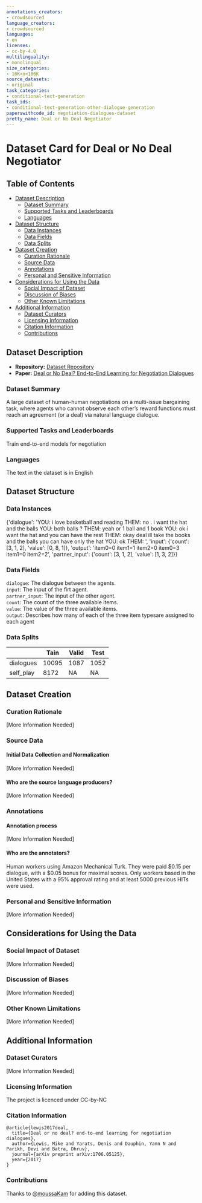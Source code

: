 ```yaml
---
annotations_creators:
- crowdsourced
language_creators:
- crowdsourced
languages:
- en
licenses:
- cc-by-4.0
multilinguality:
- monolingual
size_categories:
- 10K<n<100K
source_datasets:
- original
task_categories:
- conditional-text-generation
task_ids:
- conditional-text-generation-other-dialogue-generation
paperswithcode_id: negotiation-dialogues-dataset
pretty_name: Deal or No Deal Negotiator
---
```



# Dataset Card for Deal or No Deal Negotiator

## Table of Contents
- [Dataset Description](#dataset-description)
  - [Dataset Summary](#dataset-summary)
  - [Supported Tasks and Leaderboards](#supported-tasks-and-leaderboards)
  - [Languages](#languages)
- [Dataset Structure](#dataset-structure)
  - [Data Instances](#data-instances)
  - [Data Fields](#data-fields)
  - [Data Splits](#data-splits)
- [Dataset Creation](#dataset-creation)
  - [Curation Rationale](#curation-rationale)
  - [Source Data](#source-data)
  - [Annotations](#annotations)
  - [Personal and Sensitive Information](#personal-and-sensitive-information)
- [Considerations for Using the Data](#considerations-for-using-the-data)
  - [Social Impact of Dataset](#social-impact-of-dataset)
  - [Discussion of Biases](#discussion-of-biases)
  - [Other Known Limitations](#other-known-limitations)
- [Additional Information](#additional-information)
  - [Dataset Curators](#dataset-curators)
  - [Licensing Information](#licensing-information)
  - [Citation Information](#citation-information)
  - [Contributions](#contributions)

## Dataset Description

- **Repository:** [Dataset Repository](https://github.com/facebookresearch/end-to-end-negotiator) 
- **Paper:** [Deal or No Deal? End-to-End Learning for Negotiation Dialogues](https://arxiv.org/abs/1706.05125)

### Dataset Summary

A large dataset of human-human negotiations on a multi-issue bargaining task, where agents who cannot observe each other’s reward functions must reach an agreement (or a deal) via natural language dialogue.

### Supported Tasks and Leaderboards

Train end-to-end models for negotiation

### Languages

The text in the dataset is in English

## Dataset Structure

### Data Instances

{'dialogue': 'YOU: i love basketball and reading <eos> THEM: no . i want the hat and the balls <eos> YOU: both balls ? <eos> THEM: yeah or 1 ball and 1 book <eos> YOU: ok i want the hat and you can have the rest <eos> THEM: okay deal ill take the books and the balls you can have only the hat <eos> YOU: ok <eos> THEM: <selection>',
 'input': {'count': [3, 1, 2], 'value': [0, 8, 1]},
 'output': 'item0=0 item1=1 item2=0 item0=3 item1=0 item2=2',
 'partner_input': {'count': [3, 1, 2], 'value': [1, 3, 2]}}

### Data Fields

`dialogue`: The dialogue between the agents. \
`input`: The input of the firt agent. \
`partner_input`: The input of the other agent. \
`count`: The count of the three available items. \
`value`: The value of the three available items. \
`output`: Describes how many of each of the three item typesare assigned to each agent
 

### Data Splits

|           | Tain   | Valid | Test |
| -----     | ------ | ----- | ---- |
| dialogues |  10095 |  1087 | 1052 |
| self_play |   8172 |  NA   | NA   |

## Dataset Creation

### Curation Rationale

[More Information Needed]

### Source Data

#### Initial Data Collection and Normalization

[More Information Needed]

#### Who are the source language producers?

[More Information Needed]

### Annotations

#### Annotation process

[More Information Needed]

#### Who are the annotators?

Human workers using Amazon Mechanical Turk. They were paid $0.15 per dialogue, with a $0.05 bonus for maximal scores. Only workers based in the United States with a 95% approval rating and at least 5000 previous HITs were used.

### Personal and Sensitive Information

[More Information Needed]

## Considerations for Using the Data

### Social Impact of Dataset

[More Information Needed]

### Discussion of Biases

[More Information Needed]

### Other Known Limitations

[More Information Needed]

## Additional Information

### Dataset Curators

[More Information Needed]

### Licensing Information

The project is licenced under CC-by-NC

### Citation Information
```
@article{lewis2017deal,
  title={Deal or no deal? end-to-end learning for negotiation dialogues},
  author={Lewis, Mike and Yarats, Denis and Dauphin, Yann N and Parikh, Devi and Batra, Dhruv},
  journal={arXiv preprint arXiv:1706.05125},
  year={2017}
}
```

### Contributions

Thanks to [@moussaKam](https://github.com/moussaKam) for adding this dataset.
